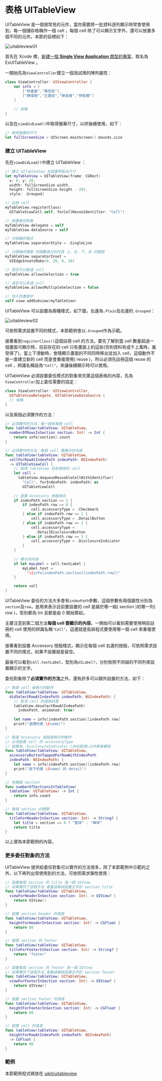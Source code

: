# 表格 UITableView

UITableView 是一個很常見的元件，當你需要將一批資料逐列顯示時常會使用到，每一個儲存格稱作一個 cell ，每個 cell 除了可以顯示文字外，還可以放置多個不同的元件。本節的目標如下：

![uitableview01](../images/uikit/uitableview/uitableview01.png)

首先在 Xcode 裡，[新建一個 **Single View Application** 類型的專案](../more/open_project.md#create_a_new_project)，取名為 ExUITableView 。

一開始先為`ViewController`建立一個測試用的陣列屬性：

```swift
class ViewController: UIViewController {
    var info = [
        ["林書豪","陳信安"],
        ["陳偉殷","王建民","陳金鋒","林智勝"]
    ]
 
    // 省略
}
```

以及在`viewDidLoad()`中取得螢幕尺寸，以供後續使用，如下：

```swift
// 取得螢幕的尺寸
let fullScreenSize = UIScreen.mainScreen().bounds.size

```


### 建立 UITableView

先在`viewDidLoad()`中建立 UITableView ：

```swift
// 建立 UITableView 並設置原點及尺寸
let myTableView = UITableView(frame: CGRect(
  x: 0, y: 20, 
  width: fullScreenSize.width,
  height: fullScreenSize.height - 20),
  style: .Grouped)

// 註冊 cell
myTableView.registerClass(
  UITableViewCell.self, forCellReuseIdentifier: "Cell")

// 設置委任對象
myTableView.delegate = self
myTableView.dataSource = self

// 分隔線的樣式
myTableView.separatorStyle = .SingleLine

// 分隔線的間距 四個數值分別代表 上、左、下、右 的間距
myTableView.separatorInset =
  UIEdgeInsetsMake(0, 20, 0, 20)

// 是否可以點選 cell
myTableView.allowsSelection = true

// 是否可以多選 cell
myTableView.allowsMultipleSelection = false

// 加入到畫面中
self.view.addSubview(myTableView)

```

UITableView 可以設置為兩種樣式，如下圖，左邊為`.Plain`及右邊的`.Grouped`：

![uitableview02](../images/uikit/uitableview/uitableview02.png)

可依照需求設置不同的樣式，本節範例會以`.Grouped`作為示範。

接著看到`registerClass()`這個註冊 cell 的方法。要先了解到當 cell 數量超過一個畫面可顯示時，目前存在的 cell 只有畫面上的這些(否則資料有成千上萬時，誰受得了)，當上下滑動時，會隨顯示畫面的不同同時移出並加入 cell，這個動作不是一直建立新的 cell 而是會重複使用( reuse )，所以必須先註冊這個 reuse 的 cell ，辨識名稱設為`"Cell"`，來讓後續顯示時可以使用。

UITableView 必須設置委任模式的對象來完善這個表格的內容，先為`ViewController`加上委任需要的協定：

```swift
class ViewController: UIViewController,
  UITableViewDelegate, UITableViewDataSource {
  // 省略
}

```

以及兩個必須實作的方法：

```swift
// 必須實作的方法：每一組有幾個 cell
func tableView(tableView: UITableView,
  numberOfRowsInSection section: Int) -> Int {
    return info[section].count
}

// 必須實作的方法：每個 cell 要顯示的內容
func tableView(tableView: UITableView,
  cellForRowAtIndexPath indexPath: NSIndexPath)
  -> UITableViewCell {
    // 取得 tableView 目前使用的 cell
    let cell = 
      tableView.dequeueReusableCellWithIdentifier(
        "Cell", forIndexPath: indexPath) as 
        UITableViewCell
    
    // 設置 Accessory 按鈕樣式
    if indexPath.section == 1 {
        if indexPath.row == 0 {
            cell.accessoryType = .Checkmark
        } else if indexPath.row == 1 {
            cell.accessoryType = .DetailButton
        } else if indexPath.row == 2 {
            cell.accessoryType =
              .DetailDisclosureButton
        } else if indexPath.row == 3 {
            cell.accessoryType = .DisclosureIndicator
        }
    }
    
    // 顯示的內容
    if let myLabel = cell.textLabel {
        myLabel.text = 
          "\(info[indexPath.section][indexPath.row])"
    }

    return cell
}

```

UITableView 委任的方法大多會有`indexPath`參數，這個參數有兩個屬性分別為`section`及`row`，是用來表示目前要設置的 cell 是屬於哪一組( section )的哪一列( row )，型別都為 Int 且都是由 0 開始算起。

主要注意到第二個方法**每個 cell 要顯示的內容**。一開始可以看到需要使用稍前註冊的 cell 使用的辨識名稱`"Cell"`，這邊就是告訴程式要使用哪一個 cell 來重複使用。

接著看到設置 Accessory 按鈕樣式，顯示在每個 cell 右邊的按鈕，可依照需求設置不同的樣式，如果不設置就是留空。

最後可以看到`cell.textLabel`，型別為`UILabel?`，分別依照不同組的不同列來設置顯示的文字。

委任對象除了**必須實作的方法**之外，還有許多可以額外設置的方法，如下：

```swift
// 點選 cell 後執行的動作
func tableView(tableView: UITableView,
  didSelectRowAtIndexPath indexPath: NSIndexPath) {
    // 取消 cell 的選取狀態
    tableView.deselectRowAtIndexPath(
      indexPath, animated: true)
    
    let name = info[indexPath.section][indexPath.row]
    print("選擇的是 \(name)")
}

// 點選 Accessory 按鈕後執行的動作
// 必須設置 cell 的 accessoryType
// 設置為 .DisclosureIndicator (向右箭頭)之外都會觸發
func tableView(tableView: UITableView, 
  accessoryButtonTappedForRowWithIndexPath 
  indexPath: NSIndexPath) {
    let name = info[indexPath.section][indexPath.row]
    print("按下的是 \(name) 的 detail")
}

// 有幾組 section
func numberOfSectionsInTableView(
  tableView: UITableView) -> Int {
    return info.count
}

// 每個 section 的標題
func tableView(tableView: UITableView,
  titleForHeaderInSection section: Int) -> String? {
    let title = section == 0 ? "籃球" : "棒球"
    return title
}

```

以上便為本節範例的內容。


### 更多委任對象的方法

UITableView 提供給委任對象可以實作的方法很多，除了本節範例中示範的之外，以下再列出常使用到的方法，可依照需求彈性使用：

```swift
// 設置每個 section 的 title 為一個 UIView
// 如果實作了這個方法 會蓋過單純設置文字的 section title
func tableView(tableView: UITableView,
  viewForHeaderInSection section: Int) -> UIView? {
    return UIView()
}

// 設置 section header 的高度 
func tableView(tableView: UITableView,
  heightForHeaderInSection section: Int) -> CGFloat {
    return 80
}

// 每個 section 的 footer
func tableView(tableView: UITableView,
  titleForFooterInSection section: Int) -> String? {
    return "footer"
}

// 設置每個 section 的 footer 為一個 UIView
// 如果實作了這個方法 會蓋過單純設置文字的 section footer
func tableView(tableView: UITableView,
  viewForFooterInSection section: Int) -> UIView? {
    return UIView()
}

// 設置 section footer 的高度
func tableView(tableView: UITableView,
  heightForFooterInSection section: Int) -> CGFloat {
    return 80
}

// 設置 cell 的高度
func tableView(tableView: UITableView,
  heightForRowAtIndexPath indexPath: NSIndexPath) 
  -> CGFloat {
    return 80
}


```


### 範例

本節範例程式碼放在 [uikit/uitableview](https://github.com/itisjoe/swiftgo_files/tree/master/uikit/uitableview)

